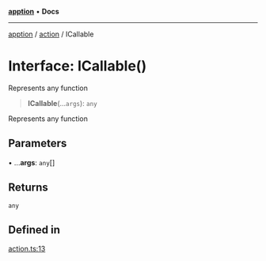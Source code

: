 [**apption**](../../README.md) • **Docs**

***

[apption](../../modules.md) / [action](../README.md) / ICallable

# Interface: ICallable()

Represents any function

> **ICallable**(...`args`): `any`

Represents any function

## Parameters

• ...**args**: `any`[]

## Returns

`any`

## Defined in

[action.ts:13](https://github.com/mksunny1/apption/blob/3d0322baa807496b8ecfb44bd80265a9049ec621/src/action.ts#L13)
